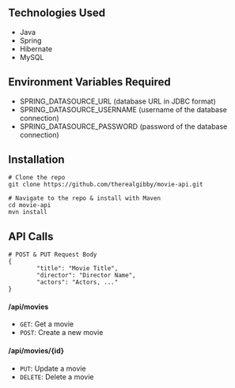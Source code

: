 ## Technologies Used
* Java
* Spring
* Hibernate
* MySQL

## Environment Variables Required
* SPRING_DATASOURCE_URL (database URL in JDBC format)
* SPRING_DATASOURCE_USERNAME (username of the database connection)
* SPRING_DATASOURCE_PASSWORD (password of the database connection)

## Installation

````
# Clone the repo
git clone https://github.com/therealgibby/movie-api.git

# Navigate to the repo & install with Maven
cd movie-api
mvn install
````

## API Calls

````
# POST & PUT Request Body
{
        "title": "Movie Title",
        "director": "Director Name",
        "actors": "Actors, ..."
}
````
#### /api/movies
* `GET`: Get a movie
* `POST`: Create a new movie

#### /api/movies/{id}
* `PUT`: Update a movie
* `DELETE`: Delete a movie
